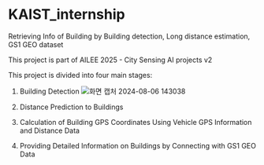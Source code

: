 # KAIST_internship
Retrieving Info of Building by Building detection, Long distance estimation, GS1 GEO dataset

This project is part of AILEE 2025 - City Sensing AI projects v2

This project is divided into four main stages:

1. Building Detection
![화면 캡처 2024-08-06 143038](https://github.com/user-attachments/assets/1a64bdeb-996a-4b28-a091-2dae6ff42c32)

2. Distance Prediction to Buildings

3. Calculation of Building GPS Coordinates Using Vehicle GPS Information and Distance Data

4. Providing Detailed Information on Buildings by Connecting with GS1 GEO Data
